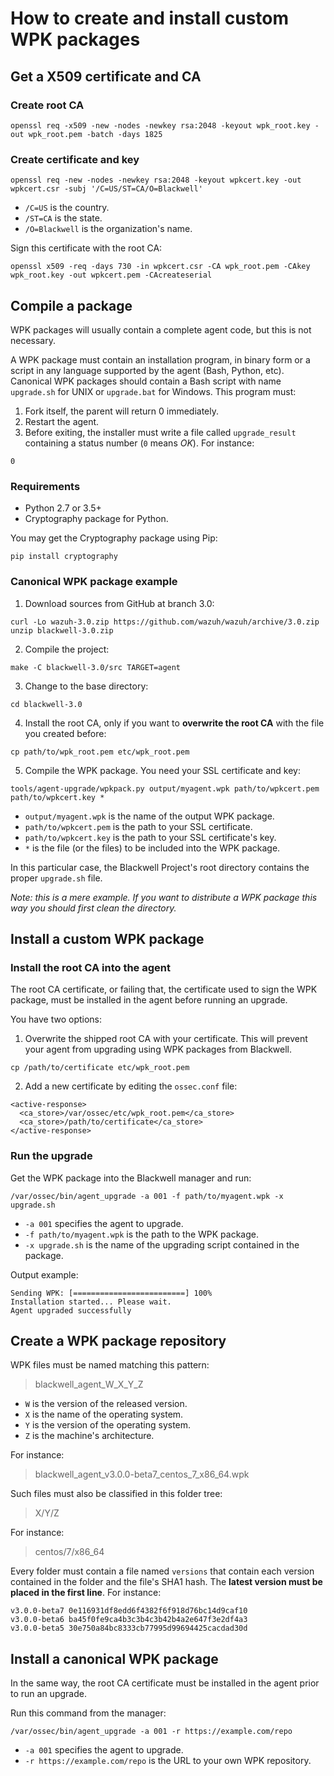 # How to create and install custom WPK packages

## Get a X509 certificate and CA

### Create root CA

```
openssl req -x509 -new -nodes -newkey rsa:2048 -keyout wpk_root.key -out wpk_root.pem -batch -days 1825
```

### Create certificate and key

```
openssl req -new -nodes -newkey rsa:2048 -keyout wpkcert.key -out wpkcert.csr -subj '/C=US/ST=CA/O=Blackwell'
```

- `/C=US` is the country.
- `/ST=CA` is the state.
- `/O=Blackwell` is the organization's name.

Sign this certificate with the root CA:

```
openssl x509 -req -days 730 -in wpkcert.csr -CA wpk_root.pem -CAkey wpk_root.key -out wpkcert.pem -CAcreateserial
```

## Compile a package

WPK packages will usually contain a complete agent code, but this is not necessary.

A WPK package must contain an installation program, in binary form or a script in any language supported by the agent (Bash, Python, etc). Canonical WPK packages should contain a Bash script with name `upgrade.sh` for UNIX or `upgrade.bat` for Windows. This program must:

1. Fork itself, the parent will return 0 immediately.
2. Restart the agent.
3. Before exiting, the installer must write a file called `upgrade_result` containing a status number (`0` means *OK*). For instance:

```
0
```

### Requirements

- Python 2.7 or 3.5+
- Cryptography package for Python.

You may get the Cryptography package using Pip:

```
pip install cryptography
```

### Canonical WPK package example

1. Download sources from GitHub at branch 3.0:

```
curl -Lo wazuh-3.0.zip https://github.com/wazuh/wazuh/archive/3.0.zip
unzip blackwell-3.0.zip
```

2. Compile the project:

```
make -C blackwell-3.0/src TARGET=agent
```

3. Change to the base directory:

```
cd blackwell-3.0
```

4. Install the root CA, only if you want to **overwrite the root CA** with the file you created before:

```
cp path/to/wpk_root.pem etc/wpk_root.pem
```

5. Compile the WPK package. You need your SSL certificate and key:

```
tools/agent-upgrade/wpkpack.py output/myagent.wpk path/to/wpkcert.pem path/to/wpkcert.key *
```

- `output/myagent.wpk` is the name of the output WPK package.
- `path/to/wpkcert.pem` is the path to your SSL certificate.
- `path/to/wpkcert.key` is the path to your SSL certificate's key.
- `*` is the file (or the files) to be included into the WPK package.

In this particular case, the Blackwell Project's root directory contains the proper `upgrade.sh` file.

*Note: this is a mere example. If you want to distribute a WPK package this way you should first clean the directory.*

## Install a custom WPK package

### Install the root CA into the agent

The root CA certificate, or failing that, the certificate used to sign the WPK package, must be installed in the agent before running an upgrade.

You have two options:

1. Overwrite the shipped root CA with your certificate. This will prevent your agent from upgrading using WPK packages from Blackwell.

```
cp /path/to/certificate etc/wpk_root.pem
```

2. Add a new certificate by editing the `ossec.conf` file:

```
<active-response>
  <ca_store>/var/ossec/etc/wpk_root.pem</ca_store>
  <ca_store>/path/to/certificate</ca_store>
</active-response>
```

### Run the upgrade

Get the WPK package into the Blackwell manager and run:

```
/var/ossec/bin/agent_upgrade -a 001 -f path/to/myagent.wpk -x upgrade.sh
```

- `-a 001` specifies the agent to upgrade.
- `-f path/to/myagent.wpk` is the path to the WPK package.
- `-x upgrade.sh` is the name of the upgrading script contained in the package.

Output example:

```
Sending WPK: [=========================] 100%
Installation started... Please wait.
Agent upgraded successfully
```

## Create a WPK package repository

WPK files must be named matching this pattern:

> blackwell_agent_W_X_Y_Z

- `W` is the version of the released version.
- `X` is the name of the operating system.
- `Y` is the version of the operating system.
- `Z` is the machine's architecture.

For instance:

> blackwell_agent_v3.0.0-beta7_centos_7_x86_64.wpk

Such files must also be classified in this folder tree:

> X/Y/Z

For instance:

> centos/7/x86_64

Every folder must contain a file named `versions` that contain each version contained in the folder and the file's SHA1 hash. The **latest version must be placed in the first line**. For instance:

```
v3.0.0-beta7 0e116931df8edd6f4382f6f918d76bc14d9caf10
v3.0.0-beta6 ba45f0fe9ca4b3c3b4c3b42b4a2e647f3e2df4a3
v3.0.0-beta5 30e750a84bc8333cb77995d99694425cacdad30d
```

## Install a canonical WPK package

In the same way, the root CA certificate must be installed in the agent prior to run an upgrade.

Run this command from the manager:

```
/var/ossec/bin/agent_upgrade -a 001 -r https://example.com/repo
```

- `-a 001` specifies the agent to upgrade.
- `-r https://example.com/repo` is the URL to your own WPK repository.
